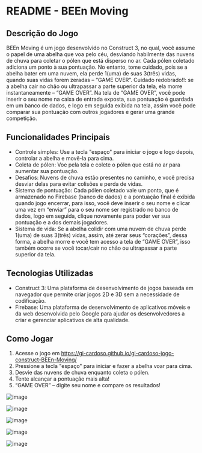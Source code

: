 # README - BEEn Moving

## Descrição do Jogo
BEEn Moving é um jogo desenvolvido no Construct 3, no qual, você assume o papel de uma abelha que voa pelo céu, desviando habilmente das nuvens de chuva para coletar o pólen que está disperso no ar. Cada pólen coletado adiciona um ponto à sua pontuação. No entanto, tome cuidado, pois se a abelha bater em uma nuvem, ela perde 1(uma) de suas 3(três) vidas, quando suas vidas forem zeradas – “GAME OVER”. 
Cuidado redobrado!!: se a abelha cair no chão ou ultrapassar a parte superior da tela, ela morre instantaneamente – “GAME OVER”. 
Na tela de “GAME OVER”, você pode inserir o seu nome na caixa de entrada exposta, sua pontuação é guardada em um banco de dados, e logo em seguida exibida na tela, assim você pode comparar sua pontuação com outros jogadores e gerar uma grande competição.

## Funcionalidades Principais
- Controle simples: Use a tecla "espaço" para iniciar o jogo e logo depois, controlar a abelha e movê-la para cima.
- Coleta de pólen: Voe pela tela e colete o pólen que está no ar para aumentar sua pontuação.
- Desafios: Nuvens de chuva estão presentes no caminho, e você precisa desviar delas para evitar colisões e perda de vidas.
- Sistema de pontuação: Cada pólen coletado vale um ponto, que é armazenado no Firebase (banco de dados) e a pontuação final é exibida quando jogo encerrar, para isso, você deve inserir o seu nome e clicar uma vez em “enviar” para o seu nome ser registrado no banco de dados, logo em seguida, clique novamente para poder ver sua pontuação e a dos demais jogadores.
- Sistema de vida: Se a abelha colidir com uma nuvem de chuva perde 1(uma) de suas 3(três) vidas, assim, até zerar seus “corações”, dessa forma, a abelha morre e você tem acesso a tela de “GAME OVER”, isso também ocorre se você tocar/cair no chão ou ultrapassar a parte superior da tela.

## Tecnologias Utilizadas
- Construct 3: Uma plataforma de desenvolvimento de jogos baseada em navegador que permite criar jogos 2D e 3D sem a necessidade de codificação.
- Firebase: Uma plataforma de desenvolvimento de aplicativos móveis e da web desenvolvida pelo Google para ajudar os desenvolvedores a criar e gerenciar aplicativos de alta qualidade.

## Como Jogar
1. Acesse o jogo em https://gi-cardoso.github.io/gi-cardoso-jogo-construct-BEEn-Moving/
2. Pressione a tecla "espaço" para iniciar e fazer a abelha voar para cima.
3. Desvie das nuvens de chuva enquanto coleta o pólen.
4. Tente alcançar a pontuação mais alta!
5. “GAME OVER” – digite seu nome e compare os resultados!
   
![image](https://github.com/gi-cardoso/gi-cardoso-jogo-construct-BEEn-Moving/assets/158864295/8228d026-ad3a-4326-96d8-dfc2bbd74037)

![image](https://github.com/gi-cardoso/gi-cardoso-jogo-construct-BEEn-Moving/assets/158864295/578c1326-af36-4599-8a2c-8ea8e7c369ac)

![image](https://github.com/gi-cardoso/gi-cardoso-jogo-construct-BEEn-Moving/assets/158864295/d3287e2b-da45-4b5d-be99-facd90d07771)

![image](https://github.com/gi-cardoso/gi-cardoso-jogo-construct-BEEn-Moving/assets/158864295/c887ab43-62c6-4b65-b802-633a7fde83f5)

![image](https://github.com/gi-cardoso/gi-cardoso-jogo-construct-BEEn-Moving/assets/158864295/74d65de6-8ed9-442c-b023-11c181a421eb)






 
